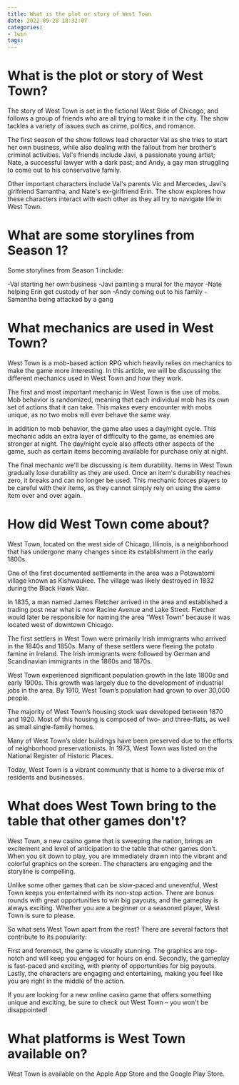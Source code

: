 ```yaml
---
title: What is the plot or story of West Town 
date: 2022-09-28 18:32:07
categories:
- 1win
tags:
---
```



#  What is the plot or story of West Town? 

The story of West Town is set in the fictional West Side of Chicago, and follows a group of friends who are all trying to make it in the city. The show tackles a variety of issues such as crime, politics, and romance. 

The first season of the show follows lead character Val as she tries to start her own business, while also dealing with the fallout from her brother's criminal activities. Val's friends include Javi, a passionate young artist; Nate, a successful lawyer with a dark past; and Andy, a gay man struggling to come out to his conservative family. 

Other important characters include Val's parents Vic and Mercedes, Javi's girlfriend Samantha, and Nate's ex-girlfriend Erin. The show explores how these characters interact with each other as they all try to navigate life in West Town. 

# What are some storylines from Season 1? 

Some storylines from Season 1 include: 

-Val starting her own business 
-Javi painting a mural for the mayor 
-Nate helping Erin get custody of her son 
-Andy coming out to his family 
-Samantha being attacked by a gang

#  What mechanics are used in West Town? 

West Town is a mob-based action RPG which heavily relies on mechanics to make the game more interesting. In this article, we will be discussing the different mechanics used in West Town and how they work.



The first and most important mechanic in West Town is the use of mobs. Mob behavior is randomized, meaning that each individual mob has its own set of actions that it can take. This makes every encounter with mobs unique, as no two mobs will ever behave the same way. 

In addition to mob behavior, the game also uses a day/night cycle. This mechanic adds an extra layer of difficulty to the game, as enemies are stronger at night. The day/night cycle also affects other aspects of the game, such as certain items becoming available for purchase only at night. 

The final mechanic we'll be discussing is item durability. Items in West Town gradually lose durability as they are used. Once an item's durability reaches zero, it breaks and can no longer be used. This mechanic forces players to be careful with their items, as they cannot simply rely on using the same item over and over again.

#  How did West Town come about? 

West Town, located on the west side of Chicago, Illinois, is a neighborhood that has undergone many changes since its establishment in the early 1800s. 

One of the first documented settlements in the area was a Potawatomi village known as Kishwaukee. The village was likely destroyed in 1832 during the Black Hawk War. 

In 1835, a man named James Fletcher arrived in the area and established a trading post near what is now Racine Avenue and Lake Street. Fletcher would later be responsible for naming the area “West Town” because it was located west of downtown Chicago. 

The first settlers in West Town were primarily Irish immigrants who arrived in the 1840s and 1850s. Many of these settlers were fleeing the potato famine in Ireland. The Irish immigrants were followed by German and Scandinavian immigrants in the 1860s and 1870s. 

West Town experienced significant population growth in the late 1800s and early 1900s. This growth was largely due to the development of industrial jobs in the area. By 1910, West Town’s population had grown to over 30,000 people. 

The majority of West Town’s housing stock was developed between 1870 and 1920. Most of this housing is composed of two- and three-flats, as well as small single-family homes. 

Many of West Town’s older buildings have been preserved due to the efforts of neighborhood preservationists. In 1973, West Town was listed on the National Register of Historic Places. 

Today, West Town is a vibrant community that is home to a diverse mix of residents and businesses.

#  What does West Town bring to the table that other games don't? 

West Town, a new casino game that is sweeping the nation, brings an excitement and level of anticipation to the table that other games don't. When you sit down to play, you are immediately drawn into the vibrant and colorful graphics on the screen. The characters are engaging and the storyline is compelling.

Unlike some other games that can be slow-paced and uneventful, West Town keeps you entertained with its non-stop action. There are bonus rounds with great opportunities to win big payouts, and the gameplay is always exciting. Whether you are a beginner or a seasoned player, West Town is sure to please.

So what sets West Town apart from the rest? There are several factors that contribute to its popularity: 

First and foremost, the game is visually stunning. The graphics are top-notch and will keep you engaged for hours on end. Secondly, the gameplay is fast-paced and exciting, with plenty of opportunities for big payouts. Lastly, the characters are engaging and entertaining, making you feel like you are right in the middle of the action.

If you are looking for a new online casino game that offers something unique and exciting, be sure to check out West Town – you won't be disappointed!

#  What platforms is West Town available on?

West Town is available on the Apple App Store and the Google Play Store.